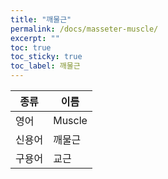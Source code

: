 ```yaml
---
title: "깨물근"
permalink: /docs/masseter-muscle/
excerpt: ""
toc: true
toc_sticky: true
toc_label: 깨물근
---
```


| 종류   | 이름   |
| ------ | ------ |
| 영어   | Muscle |
| 신용어 | 깨물근 |
| 구용어 | 교근   |

#
